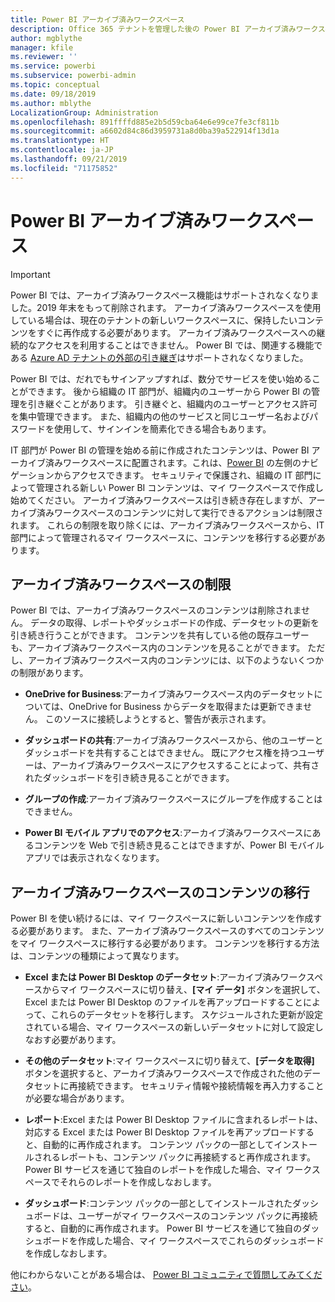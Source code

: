 ```yaml
---
title: Power BI アーカイブ済みワークスペース
description: Office 365 テナントを管理した後の Power BI アーカイブ済みワークスペース
author: mgblythe
manager: kfile
ms.reviewer: ''
ms.service: powerbi
ms.subservice: powerbi-admin
ms.topic: conceptual
ms.date: 09/18/2019
ms.author: mblythe
LocalizationGroup: Administration
ms.openlocfilehash: 891ffffd885e2b5d59cba64e6e99ce7fe3cf811b
ms.sourcegitcommit: a6602d84c86d3959731a8d0ba39a522914f13d1a
ms.translationtype: HT
ms.contentlocale: ja-JP
ms.lasthandoff: 09/21/2019
ms.locfileid: "71175852"
---
```

# <a name="power-bi-archived-workspace"></a>Power BI アーカイブ済みワークスペース

> [!IMPORTANT]
> Power BI では、アーカイブ済みワークスペース機能はサポートされなくなりました。2019 年末をもって削除されます。 アーカイブ済みワークスペースを使用している場合は、現在のテナントの新しいワークスペースに、保持したいコンテンツをすぐに再作成する必要があります。 アーカイブ済みワークスペースへの継続的なアクセスを利用することはできません。 Power BI では、関連する機能である [Azure AD テナントの外部の引き継ぎ](service-admin-faq.md#what-is-the-process-to-manage-a-tenant-created-by-microsoft-for-my-users)はサポートされなくなりました。

Power BI では、だれでもサインアップすれば、数分でサービスを使い始めることができます。  後から組織の IT 部門が、組織内のユーザーから Power BI の管理を引き継ぐことがあります。  引き継ぐと、組織内のユーザーとアクセス許可を集中管理できます。 また、組織内の他のサービスと同じユーザー名およびパスワードを使用して、サインインを簡素化できる場合もあります。

IT 部門が Power BI の管理を始める前に作成されたコンテンツは、Power BI アーカイブ済みワークスペースに配置されます。これは、[Power BI](https://app.powerbi.com) の左側のナビゲーションからアクセスできます。 セキュリティで保護され、組織の IT 部門によって管理される新しい Power BI コンテンツは、マイ ワークスペースで作成し始めてください。  アーカイブ済みワークスペースは引き続き存在しますが、アーカイブ済みワークスペースのコンテンツに対して実行できるアクションは制限されます。  これらの制限を取り除くには、アーカイブ済みワークスペースから、IT 部門によって管理されるマイ ワークスペースに、コンテンツを移行する必要があります。

## <a name="restrictions-in-your-archived-workspace"></a>アーカイブ済みワークスペースの制限

Power BI では、アーカイブ済みワークスペースのコンテンツは削除されません。 データの取得、レポートやダッシュボードの作成、データセットの更新を引き続き行うことができます。 コンテンツを共有している他の既存ユーザーも、アーカイブ済みワークスペース内のコンテンツを見ることができます。 ただし、アーカイブ済みワークスペース内のコンテンツには、以下のようないくつかの制限があります。

* **OneDrive for Business**:アーカイブ済みワークスペース内のデータセットについては、OneDrive for Business からデータを取得または更新できません。  このソースに接続しようとすると、警告が表示されます。

* **ダッシュボードの共有**:アーカイブ済みワークスペースから、他のユーザーとダッシュボードを共有することはできません。  既にアクセス権を持つユーザーは、アーカイブ済みワークスペースにアクセスすることによって、共有されたダッシュボードを引き続き見ることができます。

* **グループの作成**:アーカイブ済みワークスペースにグループを作成することはできません。

* **Power BI モバイル アプリでのアクセス**:アーカイブ済みワークスペースにあるコンテンツを Web で引き続き見ることはできますが、Power BI モバイル アプリでは表示されなくなります。

## <a name="migrating-content-in-your-archived-workspace"></a>アーカイブ済みワークスペースのコンテンツの移行

Power BI を使い続けるには、マイ ワークスペースに新しいコンテンツを作成する必要があります。 また、アーカイブ済みワークスペースのすべてのコンテンツをマイ ワークスペースに移行する必要があります。  コンテンツを移行する方法は、コンテンツの種類によって異なります。

* **Excel または Power BI Desktop のデータセット**:アーカイブ済みワークスペースからマイ ワークスペースに切り替え、**[マイ データ]** ボタンを選択して、Excel または Power BI Desktop のファイルを再アップロードすることによって、これらのデータセットを移行します。  スケジュールされた更新が設定されている場合、マイ ワークスペースの新しいデータセットに対して設定しなおす必要があります。

* **その他のデータセット**:マイ ワークスペースに切り替えて、**[データを取得]** ボタンを選択すると、アーカイブ済みワークスペースで作成された他のデータセットに再接続できます。  セキュリティ情報や接続情報を再入力することが必要な場合があります。

* **レポート**:Excel または Power BI Desktop ファイルに含まれるレポートは、対応する Excel または Power BI Desktop ファイルを再アップロードすると、自動的に再作成されます。 コンテンツ パックの一部としてインストールされるレポートも、コンテンツ パックに再接続すると再作成されます。 Power BI サービスを通じて独自のレポートを作成した場合、マイ ワークスペースでそれらのレポートを作成しなおします。

* **ダッシュボード**:コンテンツ パックの一部としてインストールされたダッシュボードは、ユーザーがマイ ワークスペースのコンテンツ パックに再接続すると、自動的に再作成されます。 Power BI サービスを通じて独自のダッシュボードを作成した場合、マイ ワークスペースでこれらのダッシュボードを作成しなおします。

他にわからないことがある場合は、 [Power BI コミュニティで質問してみてください](http://community.powerbi.com/)。

